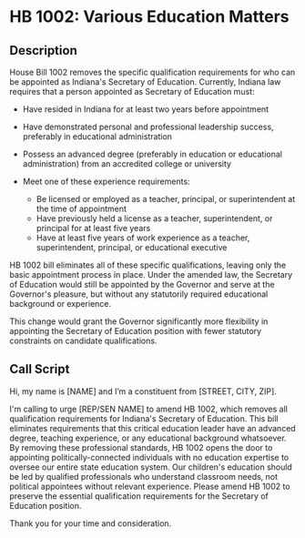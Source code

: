 # HB 1002: Various Education Matters

## Description
House Bill 1002 removes the specific qualification requirements for who can be appointed as Indiana's Secretary of Education.
Currently, Indiana law requires that a person appointed as Secretary of Education must:

* Have resided in Indiana for at least two years before appointment
* Have demonstrated personal and professional leadership success, preferably in educational administration
* Possess an advanced degree (preferably in education or educational administration) from an accredited college or university
* Meet one of these experience requirements:

    * Be licensed or employed as a teacher, principal, or superintendent at the time of appointment
    * Have previously held a license as a teacher, superintendent, or principal for at least five years
    * Have at least five years of work experience as a teacher, superintendent, principal, or educational executive



HB 1002 bill eliminates all of these specific qualifications, leaving only the basic appointment process in place. Under the amended law, the Secretary of Education would still be appointed by the Governor and serve at the Governor's pleasure, but without any statutorily required educational background or experience.

This change would grant the Governor significantly more flexibility in appointing the Secretary of Education position with fewer statutory constraints on candidate qualifications.

## Call Script
Hi, my name is [NAME] and I’m a constituent from [STREET, CITY, ZIP].

I'm calling to urge [REP/SEN NAME] to amend HB 1002, which removes all qualification requirements for Indiana's Secretary of Education. This bill eliminates requirements that this critical education leader have an advanced degree, teaching experience, or any educational background whatsoever. By removing these professional standards, HB 1002 opens the door to appointing politically-connected individuals with no education expertise to oversee our entire state education system. Our children's education should be led by qualified professionals who understand classroom needs, not political appointees without relevant experience. Please amend HB 1002 to preserve the essential qualification requirements for the Secretary of Education position.

Thank you for your time and consideration.

